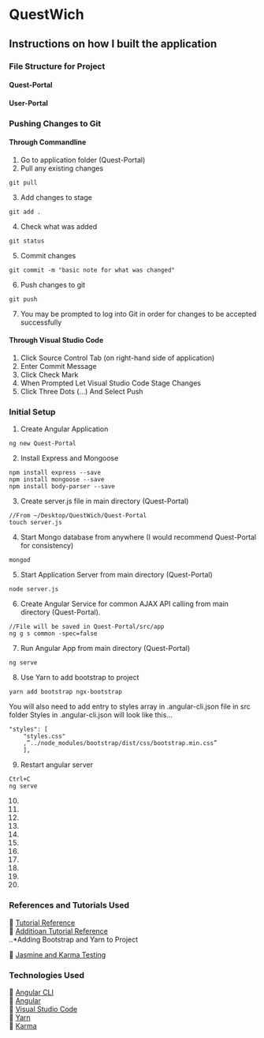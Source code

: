 # QuestWich

## Instructions on how I built the application
### File Structure for Project
#### Quest-Portal
#### User-Portal
### Pushing Changes to Git
#### Through Commandline
1. Go to application folder (Quest-Portal)
2. Pull any existing changes
```
git pull
```
3. Add changes to stage
```
git add .
```
4. Check what was added
```
git status
```
5. Commit changes
```
git commit -m "basic note for what was changed"
```
6. Push changes to git
```
git push
```
7. You may be prompted to log into Git in order for changes to be accepted successfully

#### Through Visual Studio Code
1. Click Source Control Tab (on right-hand side of application)
1. Enter Commit Message
1. Click Check Mark
1. When Prompted Let Visual Studio Code Stage Changes
1. Click Three Dots (...) And Select Push

### Initial Setup
1. Create Angular Application
```
ng new Quest-Portal
```
2. Install Express and Mongoose
```
npm install express --save
npm install mongoose --save
npm install body-parser --save
```
3. Create server.js file in main directory (Quest-Portal)
```
//From ~/Desktop/QuestWich/Quest-Portal
touch server.js
```
4. Start Mongo database from anywhere (I would recommend Quest-Portal for consistency)
```
mongod
```
5. Start Application Server from main directory (Quest-Portal)
```
node server.js
```
6. Create Angular Service for common AJAX API calling from main directory (Quest-Portal).
```
//File will be saved in Quest-Portal/src/app
ng g s common -spec=false
```
7. Run Angular App from main directory (Quest-Portal)
```
ng serve
```
8. Use Yarn to add bootstrap to project
```
yarn add bootstrap ngx-bootstrap
```
You will also need to add entry to styles array in .angular-cli.json file in src folder
Styles in .angular-cli.json will look like this...
```
"styles": [
    "styles.css"
    ,”../node_modules/bootstrap/dist/css/bootstrap.min.css”
    ],
```
9. Restart angular server
```
Ctrl+C
ng serve
```
10.
11.
12.
13.
14.
15.
16.
17.
18.
19.
20.



### References and Tutorials Used
:link: [Tutorial Reference](https://www.c-sharpcorner.com/article/angular-5-crud-opration-using-nodeexpressmongo/)<br />
:link: [Additioan Tutorial Reference](http://www.belatrixsf.com/blog/how-to-easily-build-an-angular-5-app-using-visual-studio-code/)<br />
..*Adding Bootstrap and Yarn to Project<br />

:link: [Jasmine and Karma Testing](https://docs.microsoft.com/en-us/visualstudio/cross-platform/tools-for-cordova/debug-test/basic-tests-with-jasmine?view=toolsforcordova-2017)<br />

### Technologies Used
:link: [Angular CLI](https://cli.angular.io)<br />
:link: [Angular](https://angular.io)<br />
:link: [Visual Studio Code](https://code.visualstudio.com)<br />
:link: [Yarn](https://yarnpkg.com/en/)<br />
:link: [Karma]()<br />

